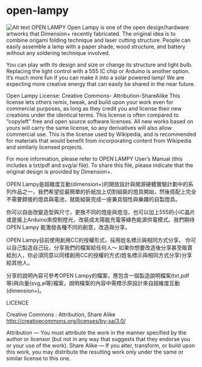 open-lampy
==========



![Alt text](https://raw.github.com/dimensionplus/open-lampy/master/screenshot.png "screenshot")
OPEN LAMPY
Open Lampy is one of the open design/hardware artworks that Dimension+ recently fabricated. The original idea is to combine origami folding technique and laser cutting structure. People can easily assemble a lamp with a paper shade, wood structure, and battery without any soldering technique involved. 

You can play with its design and size or change its structure and light bulb. Replacing the light control with a 555 IC chip or Arduino is another option. It’s much more fun if you can make it into a solar powered lamp! We are expecting more creative energy that can easily be shared in the near future. 

Open Lampy License: Creative Commons- Attribution-ShareAlike
This license lets others remix, tweak, and build upon your work even for commercial purposes, as long as they credit you and license their new creations under the identical terms. This license is often compared to “copyleft” free and open source software licenses. All new works based on yours will carry the same license, so any derivatives will also allow 
commercial use. This is the license used by Wikipedia, and is recommended for materials that would benefit from incorporating content from Wikipedia and similarly licensed projects.

For more information, please refer to OPEN LAMPY User’s Manual (this includes a txt/pdf and svg/ai file). To share this file, please indicate that the original design is provided by Dimension+. 


OPEN Lampy是超維度互動(dimension+)的開放設計與開源硬體實驗計劃中的系列作品之一，我們希望從最簡單的折紙加上切割組裝的燈具開始，然後搭配上完全不需要銲接的燈具與電池，就能組裝完成一座兼具個性與樂趣的自製燈具。

你可以自由改變造型與尺寸，更換不同的燈座與燈泡，也可以加上555的小IC晶片或是接上Arduino來控制燈光，改裝成太陽能充電等綠色能源供電模式。我們期待OPEN Lampy 能激發各種不同的創意，改造與分享。

OPEN Lampy目前使用創用CC的授權形式，採用姓名標示與相同方式分享。
你可以自己製造自己玩，分享我們的檔案給任何人～
如果你想要改造後分享甚至販賣給別人，你必須同意以同樣創用CC的授權的方式(姓名標示與相同方式分享)分享給其他人。

分享的說明內容可參考OPEN Lampy的檔案，應包含一個製造說明檔案(txt,pdf等)與向量(svg,ai等)檔案，說明檔案的內容中需標示原設計來自超維度互動(dimension+)。


LICENCE

Creative Commons : Attribution, Share Alike 
http://creativecommons.org/licenses/by-sa/3.0/

Attribution — You must attribute the work in the manner specified by the author or licensor (but not in any way that suggests that they endorse you or your use of the work).
Share Alike — If you alter, transform, or build upon this work, you may distribute the resulting work only under the same or similar license to this one.

